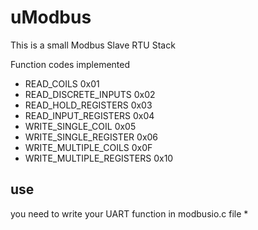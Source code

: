 # uModbus
This is a small Modbus Slave RTU Stack

Function codes implemented
* READ_COILS					0x01
* READ_DISCRETE_INPUTS		0x02
* READ_HOLD_REGISTERS			0x03
* READ_INPUT_REGISTERS		0x04
* WRITE_SINGLE_COIL			0x05
* WRITE_SINGLE_REGISTER		0x06
* WRITE_MULTIPLE_COILS		0x0F
* WRITE_MULTIPLE_REGISTERS	0x10


## use
you need to write your UART function in modbusio.c file
* 
